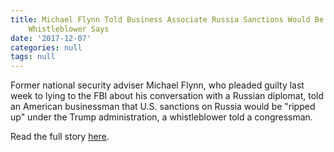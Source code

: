 ```yaml
---
title: Michael Flynn Told Business Associate Russia Sanctions Would Be 'Ripped Up,'
    Whistleblower Says
date: '2017-12-07'
categories: null
tags: null
---
```

Former national security adviser Michael Flynn, who pleaded guilty last week to lying to the FBI about his conversation with a Russian diplomat, told an American businessman that U.S. sanctions on Russia would be "ripped up" under the Trump administration, a whistleblower told a congressman.

Read the full story [here](https://t.co/dsouqcB2XG).